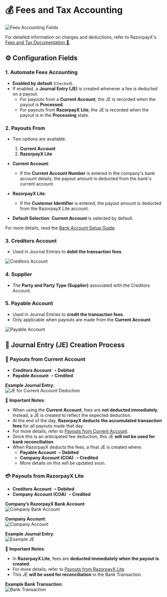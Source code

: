# 💰 Fees and Tax Accounting

![Fees Accounting Fields](https://github.com/user-attachments/assets/1e9ef913-2034-41e7-94d7-8fea9658487b)

For detailed information on charges and deductions, refer to RazorpayX's [Fees and Tax Documentation 🔗](https://razorpay.com/docs/x/manage-teams/billing/).

## ⚙️ Configuration Fields

### 1. **Automate Fees Accounting**

- **Enabled by default** (`Checked`).  
- If enabled, a **Journal Entry (JE)** is created whenever a fee is deducted on a payout.  
  - For payouts from a **Current Account**, the JE is recorded when the payout is **Processed**.  
  - For payouts from **RazorpayX Lite**, the JE is recorded when the payout is in the **Processing** state.  

### 2. **Payouts From**

- Two options are available:  
  1. **Current Account**  
  2. **RazorpayX Lite**  

- **Current Account**:  
  - If the **Current Account Number** is entered in the company's bank account details, the payout amount is deducted from the bank's current account.  

- **RazorpayX Lite**:  
  - If the **Customer Identifier** is entered, the payout amount is deducted from the RazorpayX Lite account.  

- **Default Selection**: **Current Account** is selected by default.  

For more details, read the [Bank Account Setup Guide](https://github.com/resilient-tech/razorpayx-integration/blob/version-15/docs/setup/2_connect_erpnext_with_razorpayx.md#for-liveproduction-mode).

### 3. **Creditors Account**

- Used in Journal Entries to **debit the transaction fees**.  

![Creditors Account](https://github.com/user-attachments/assets/479d01e2-a704-44cc-896e-ccaaa24d3e6f)  

### 4. **Supplier**

- The **Party and Party Type (Supplier)** associated with the Creditors Account.  

### 5. **Payable Account**

- Used in Journal Entries to **credit the transaction fees**.  
- Only applicable when payouts are made from the **Current Account**.  

![Payable Account](https://github.com/user-attachments/assets/c34731d1-6745-4dae-86e8-a840a40e2474)  

## 🔄 Journal Entry (JE) Creation Process

### 🏦 **Payouts from Current Account**

- **Creditors Account** ➝ **Debited**  
- **Payable Account** ➝ **Credited**  

**Example Journal Entry**:  
![JE for Current Account Deduction](https://github.com/user-attachments/assets/d9438c6a-1e65-408a-86d1-567a8c037e51)  

📌 **Important Notes**:

- When using the **Current Account**, fees are **not deducted immediately**. Instead, a JE is created to reflect the expected deduction.
- At the end of the day, **RazorpayX deducts the accumulated transaction fees** for all payouts made that day.  
- For more details, refer to [Payouts from Current Account](https://razorpay.com/docs/x/manage-teams/billing/#payouts-from-current-account).  
- Since this is an anticipated fee deduction, this JE **will not be used for bank reconciliation**.  
- When RazorpayX deducts the fees, a final JE is created where:  
  - **Payable Account** ➝ **Debited**  
  - **Company Account (COA)** ➝ **Credited**  
  - More details on this will be updated soon.  

### 💳 **Payouts from RazorpayX Lite**

- **Creditors Account** ➝ **Debited**  
- **Company Account (COA)** ➝ **Credited**  

**Company’s RazorpayX Bank Account**:  
![Company Bank Account](https://github.com/user-attachments/assets/1f81dcb6-da69-4d36-8120-36344a0003e1)  

**Company Account**:  
![Company Account](https://github.com/user-attachments/assets/0d7af968-1eda-4e98-9cfa-15f347909303)  

**Example Journal Entry**:  
![Example JE](https://github.com/user-attachments/assets/d612fd1f-7add-4928-b5db-915c5299b4a6)  

📌 **Important Notes**:

- In **RazorpayX Lite**, fees are **deducted immediately when the payout is created**.  
- For more details, refer to [Payouts from RazorpayX Lite](https://razorpay.com/docs/x/manage-teams/billing/#payouts-from-razorpayx-lite).  
- This JE **will be used for reconciliation** in the Bank Transaction.  

**Example Bank Transaction**:  
![Bank Transaction](https://github.com/user-attachments/assets/48827317-46c4-4a26-a31e-4b1091c2c7db)  
